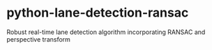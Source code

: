 # python-lane-detection-ransac
Robust real-time lane detection algorithm incorporating RANSAC and perspective transform
